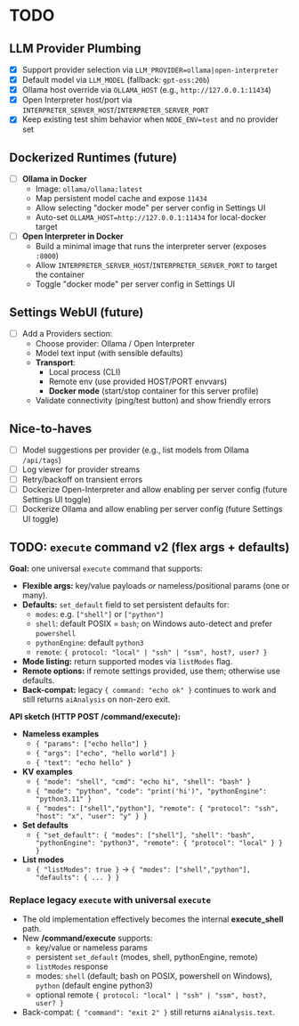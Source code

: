 # TODO

## LLM Provider Plumbing
- [x] Support provider selection via `LLM_PROVIDER=ollama|open-interpreter`
- [x] Default model via `LLM_MODEL` (fallback: `gpt-oss:20b`)
- [x] Ollama host override via `OLLAMA_HOST` (e.g., `http://127.0.0.1:11434`)
- [x] Open Interpreter host/port via `INTERPRETER_SERVER_HOST`/`INTERPRETER_SERVER_PORT`
- [x] Keep existing test shim behavior when `NODE_ENV=test` and no provider set

## Dockerized Runtimes (future)
- [ ] **Ollama in Docker**
  - Image: `ollama/ollama:latest`
  - Map persistent model cache and expose `11434`
  - Allow selecting "docker mode" per server config in Settings UI
  - Auto-set `OLLAMA_HOST=http://127.0.0.1:11434` for local-docker target
- [ ] **Open Interpreter in Docker**
  - Build a minimal image that runs the interpreter server (exposes `:8000`)
  - Allow `INTERPRETER_SERVER_HOST`/`INTERPRETER_SERVER_PORT` to target the container
  - Toggle "docker mode" per server config in Settings UI

## Settings WebUI (future)
- [ ] Add a Providers section:
  - Choose provider: Ollama / Open Interpreter
  - Model text input (with sensible defaults)
  - **Transport**:
    - Local process (CLI)
    - Remote env (use provided HOST/PORT envvars)
    - **Docker mode** (start/stop container for this server profile)
  - Validate connectivity (ping/test button) and show friendly errors

## Nice-to-haves
- [ ] Model suggestions per provider (e.g., list models from Ollama `/api/tags`)
- [ ] Log viewer for provider streams
- [ ] Retry/backoff on transient errors
- [ ] Dockerize Open-Interpreter and allow enabling per server config (future Settings UI toggle)
- [ ] Dockerize Ollama and allow enabling per server config (future Settings UI toggle)

## TODO: `execute` command v2 (flex args + defaults)

**Goal:** one universal `execute` command that supports:
- **Flexible args:** key/value payloads *or* nameless/positional params (one or many).
- **Defaults:** `set_default` field to set persistent defaults for:
  - `modes`: e.g. `["shell"]` or `["python"]`
  - `shell`: default POSIX = `bash`; on Windows auto-detect and prefer `powershell`
  - `pythonEngine`: default `python3`
  - `remote`: `{ protocol: "local" | "ssh" | "ssm", host?, user? }`
- **Mode listing:** return supported modes via `listModes` flag.
- **Remote options:** if remote settings provided, use them; otherwise use defaults.
- **Back-compat:** legacy `{ command: "echo ok" }` continues to work and still returns `aiAnalysis` on non-zero exit.

**API sketch (HTTP POST /command/execute):**
- **Nameless examples**
  - `{ "params": ["echo hello"] }`
  - `{ "args": ["echo", "hello world"] }`
  - `{ "text": "echo hello" }`
- **KV examples**
  - `{ "mode": "shell", "cmd": "echo hi", "shell": "bash" }`
  - `{ "mode": "python", "code": "print('hi')", "pythonEngine": "python3.11" }`
  - `{ "modes": ["shell","python"], "remote": { "protocol": "ssh", "host": "x", "user": "y" } }`
- **Set defaults**
  - `{ "set_default": { "modes": ["shell"], "shell": "bash", "pythonEngine": "python3", "remote": { "protocol": "local" } } }`
- **List modes**
  - `{ "listModes": true }` -> `{ "modes": ["shell","python"], "defaults": { ... } }`

### Replace legacy `execute` with universal `execute`
- The old implementation effectively becomes the internal **execute_shell** path.
- New **/command/execute** supports:
  - key/value or nameless params
  - persistent `set_default` (modes, shell, pythonEngine, remote)
  - `listModes` response
  - modes: `shell` (default; bash on POSIX, powershell on Windows), `python` (default engine python3)
  - optional remote `{ protocol: "local" | "ssh" | "ssm", host?, user? }`
- Back-compat: `{ "command": "exit 2" }` still returns `aiAnalysis.text`.

